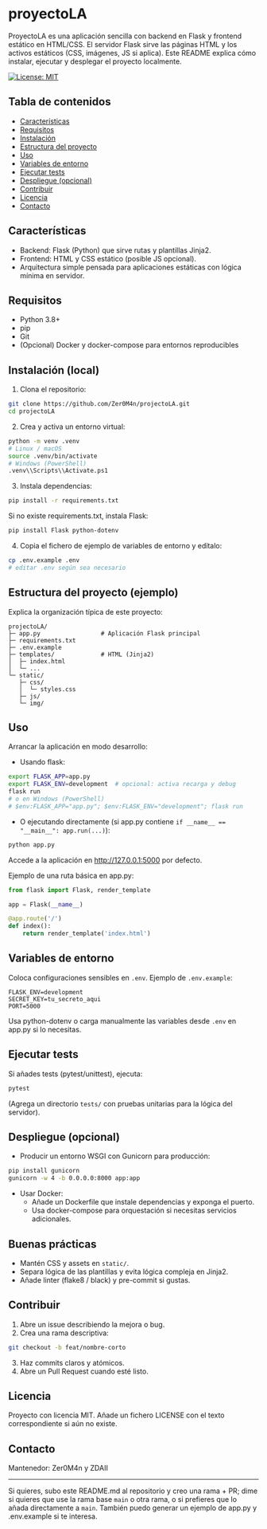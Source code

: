 
# proyectoLA

ProyectoLA es una aplicación sencilla con backend en Flask y frontend estático en HTML/CSS. El servidor Flask sirve las páginas HTML y los activos estáticos (CSS, imágenes, JS si aplica). Este README explica cómo instalar, ejecutar y desplegar el proyecto localmente.

[![License: MIT](https://img.shields.io/badge/license-MIT-blue.svg)]()

## Tabla de contenidos
- [Características](#características)
- [Requisitos](#requisitos)
- [Instalación](#instalación)
- [Estructura del proyecto](#estructura-del-proyecto)
- [Uso](#uso)
- [Variables de entorno](#variables-de-entorno)
- [Ejecutar tests](#ejecutar-tests)
- [Despliegue (opcional)](#despliegue-opcional)
- [Contribuir](#contribuir)
- [Licencia](#licencia)
- [Contacto](#contacto)

## Características
- Backend: Flask (Python) que sirve rutas y plantillas Jinja2.
- Frontend: HTML y CSS estático (posible JS opcional).
- Arquitectura simple pensada para aplicaciones estáticas con lógica mínima en servidor.

## Requisitos
- Python 3.8+
- pip
- Git
- (Opcional) Docker y docker-compose para entornos reproducibles

## Instalación (local)

1. Clona el repositorio:
```bash
git clone https://github.com/Zer0M4n/projectoLA.git
cd projectoLA
```

2. Crea y activa un entorno virtual:
```bash
python -m venv .venv
# Linux / macOS
source .venv/bin/activate
# Windows (PowerShell)
.venv\\Scripts\\Activate.ps1
```

3. Instala dependencias:
```bash
pip install -r requirements.txt
```
Si no existe requirements.txt, instala Flask:
```bash
pip install Flask python-dotenv
```

4. Copia el fichero de ejemplo de variables de entorno y edítalo:
```bash
cp .env.example .env
# editar .env según sea necesario
```

## Estructura del proyecto (ejemplo)
Explica la organización típica de este proyecto:
```
projectoLA/
├─ app.py                 # Aplicación Flask principal
├─ requirements.txt
├─ .env.example
├─ templates/             # HTML (Jinja2)
│  ├─ index.html
│  └─ ...
└─ static/
   ├─ css/
   │  └─ styles.css
   ├─ js/
   └─ img/
```

## Uso

Arrancar la aplicación en modo desarrollo:

- Usando flask:
```bash
export FLASK_APP=app.py
export FLASK_ENV=development  # opcional: activa recarga y debug
flask run
# o en Windows (PowerShell)
# $env:FLASK_APP="app.py"; $env:FLASK_ENV="development"; flask run
```

- O ejecutando directamente (si app.py contiene `if __name__ == "__main__": app.run(...)`):
```bash
python app.py
```

Accede a la aplicación en http://127.0.0.1:5000 por defecto.

Ejemplo de una ruta básica en app.py:
```python
from flask import Flask, render_template

app = Flask(__name__)

@app.route('/')
def index():
    return render_template('index.html')
```

## Variables de entorno
Coloca configuraciones sensibles en `.env`. Ejemplo de `.env.example`:
```
FLASK_ENV=development
SECRET_KEY=tu_secreto_aqui
PORT=5000
```
Usa python-dotenv o carga manualmente las variables desde `.env` en app.py si lo necesitas.

## Ejecutar tests
Si añades tests (pytest/unittest), ejecuta:
```bash
pytest
```
(Agrega un directorio `tests/` con pruebas unitarias para la lógica del servidor).

## Despliegue (opcional)
- Producir un entorno WSGI con Gunicorn para producción:
```bash
pip install gunicorn
gunicorn -w 4 -b 0.0.0.0:8000 app:app
```
- Usar Docker:
  - Añade un Dockerfile que instale dependencias y exponga el puerto.
  - Usa docker-compose para orquestación si necesitas servicios adicionales.

## Buenas prácticas
- Mantén CSS y assets en `static/`.
- Separa lógica de las plantillas y evita lógica compleja en Jinja2.
- Añade linter (flake8 / black) y pre-commit si gustas.

## Contribuir
1. Abre un issue describiendo la mejora o bug.
2. Crea una rama descriptiva:
```bash
git checkout -b feat/nombre-corto
```
3. Haz commits claros y atómicos.
4. Abre un Pull Request cuando esté listo.

## Licencia
Proyecto con licencia MIT. Añade un fichero LICENSE con el texto correspondiente si aún no existe.

## Contacto
Mantenedor: Zer0M4n y ZDAII

---

Si quieres, subo este README.md al repositorio y creo una rama + PR; dime si quieres que use la rama base `main` o otra rama, o si prefieres que lo añada directamente a `main`. También puedo generar un ejemplo de app.py y .env.example si te interesa.
